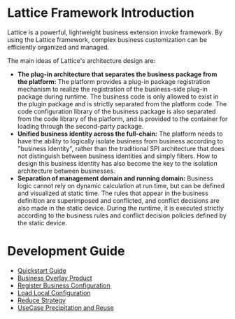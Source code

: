 # Lattice Framework Introduction

Lattice is a powerful, lightweight business extension invoke framework. By using the Lattice framework, complex business customization can be efficiently organized and managed.

The main ideas of Lattice's architecture design are:

* **The plug-in architecture that separates the business package from the platform:** The platform provides a plug-in package registration mechanism to realize the registration of the business-side plug-in package during runtime. The business code is only allowed to exist in the plugin package and is strictly separated from the platform code. The code configuration library of the business package is also separated from the code library of the platform, and is provided to the container for loading through the second-party package.
* **Unified business identity across the full-chain:** The platform needs to have the ability to logically isolate business from business according to "business identity", rather than the traditional SPI architecture that does not distinguish between business identities and simply filters. How to design this business identity has also become the key to the isolation architecture between businesses.
* **Separation of management domain and running domain:** Business logic cannot rely on dynamic calculation at run time, but can be defined and visualized at static time. The rules that appear in the business definition are superimposed and conflicted, and conflict decisions are also made in the static device. During the runtime, it is executed strictly according to the business rules and conflict decision policies defined by the static device.

# Development Guide

* [Quickstart Guide](https://github.com/hiforce/lattice/wiki/Quickstart-Guide)
* [Business Overlay Product](https://github.com/hiforce/lattice/wiki/Business-Overlay-Product)
* [Register Business Configuration](https://github.com/hiforce/lattice/wiki/Register-Business-Configuration)
* [Load Local Configuration](https://github.com/hiforce/lattice/wiki/Load-Local-Configuration)
* [Reduce Strategy](https://github.com/hiforce/lattice/wiki/Reduce-Strategy)
* [UseCase Precipitation and Reuse](https://github.com/hiforce/lattice/wiki/UseCase-Precipitation-and-Reuse)